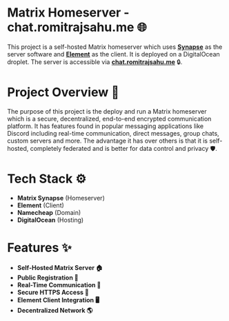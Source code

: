 # Matrix Homeserver - chat.romitrajsahu.me 🌐

This project is a self-hosted Matrix homeserver which uses [**Synapse**](https://github.com/element-hq/synapse) as the server software and [**Element**](https://element.io/) as the client. It is deployed on a DigitalOcean droplet. The server is accessible via [**chat.romitrajsahu.me**](https://chat.romitrajsahu.me/) 🔒.

# Project Overview 🚀

The purpose of this project is the deploy and run a Matrix homeserver which is a secure, decentralized, end-to-end encrypted communication platform. It has features found in popular messaging applications like Discord including real-time communication, direct messages, group chats, custom servers and more. The advantage it has over others is that it is self-hosted, completely federated and is better for data control and privacy 🛡️.

# Tech Stack ⚙️

- **Matrix Synapse** (Homeserver)
- **Element** (Client)
- **Namecheap** (Domain)
- **DigitalOcean** (Hosting)

# Features ✨
- **Self-Hosted Matrix Server 🏠**
- **Public Registration 📝**
- **Real-Time Communication 💬**
- **Secure HTTPS Access 🔐**
- **Element Client Integration 🖥️**
- **Decentralized Network 🌎**


